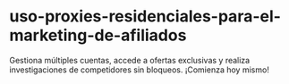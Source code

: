 # uso-proxies-residenciales-para-el-marketing-de-afiliados
Gestiona múltiples cuentas, accede a ofertas exclusivas y realiza investigaciones de competidores sin bloqueos. ¡Comienza hoy mismo!
